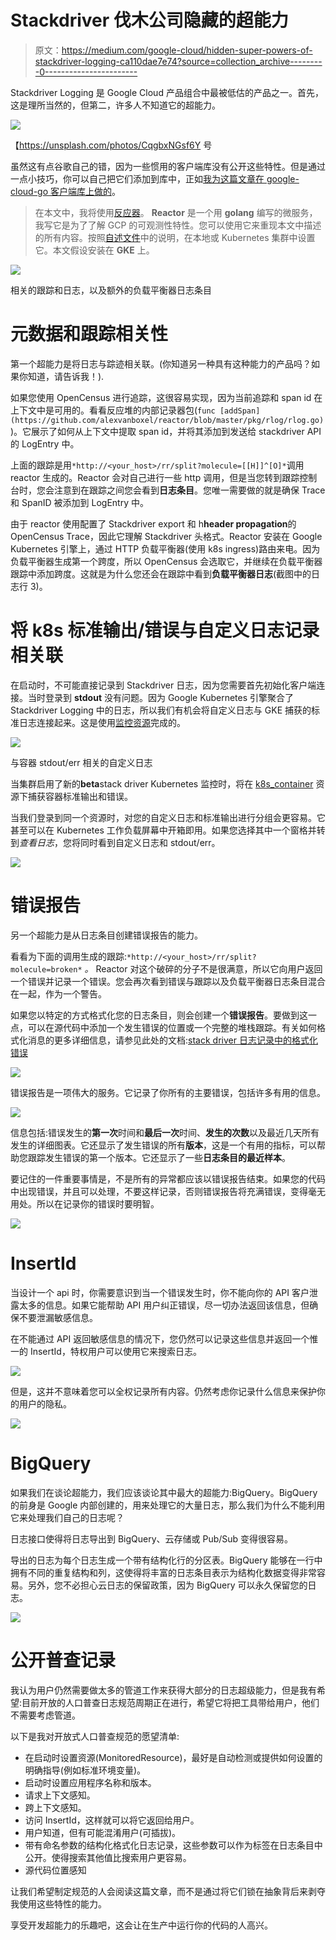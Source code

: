 # Stackdriver 伐木公司隐藏的超能力

> 原文：<https://medium.com/google-cloud/hidden-super-powers-of-stackdriver-logging-ca110dae7e74?source=collection_archive---------0----------------------->

Stackdriver Logging 是 Google Cloud 产品组合中最被低估的产品之一。首先，这是理所当然的，但第二，许多人不知道它的超能力。

![](img/8bd5e7f469aeb48b160e4fcd438cc8b8.png)

【https://unsplash.com/photos/CqgbxNGsf6Y 号

虽然这有点谷歌自己的错，因为一些惯用的客户端库没有公开这些特性。但是通过一点小技巧，你可以自己把它们添加到库中，正如[我为这篇文章在 google-cloud-go 客户端库上做的](https://github.com/googleapis/google-cloud-go/commit/edf9523a34b344928c2061c06509556636e52cb3)。

> 在本文中，我将使用[反应器](https://github.com/alexvanboxel/reactor)。 **Reactor** 是一个用 **golang** 编写的微服务，我写它是为了了解 GCP 的可观测性特性。您可以使用它来重现本文中描述的所有内容。按照[自述文件](https://github.com/alexvanboxel/reactor)中的说明，在本地或 Kubernetes 集群中设置它。本文假设安装在 **GKE** 上。

![](img/7e16bf6231825b93b664f7234dd38ff0.png)

相关的跟踪和日志，以及额外的负载平衡器日志条目

# 元数据和跟踪相关性

第一个超能力是将日志与踪迹相关联。(你知道另一种具有这种能力的产品吗？如果你知道，请告诉我！).

如果您使用 OpenCensus 进行追踪，这很容易实现，因为当前追踪和 span id 在上下文中是可用的。看看反应堆的内部记录器包(`func [addSpan](https://github.com/alexvanboxel/reactor/blob/master/pkg/rlog/rlog.go)`)。它展示了如何从上下文中提取 span id，并将其添加到发送给 stackdriver API 的 LogEntry 中。

上面的跟踪是用`*http://<your_host>/rr/split?molecule=[[H]]^[O]*`调用 reactor 生成的。Reactor 会对自己进行一些 http 调用，但是当您转到跟踪控制台时，您会注意到在跟踪之间您会看到**日志条目**。您唯一需要做的就是确保 Trace 和 SpanID 被添加到 LogEntry 中。

由于 reactor 使用配置了 Stackdriver export 和 h**header propagation**的 OpenCensus Trace，因此它理解 Stackdriver 头格式。Reactor 安装在 Google Kubernetes 引擎上，通过 HTTP 负载平衡器(使用 k8s ingress)路由来电。因为负载平衡器生成第一个跨度，所以 OpenCensus 会选取它，并继续在负载平衡器跟踪中添加跨度。这就是为什么您还会在跟踪中看到**负载平衡器日志**(截图中的日志行 3)。

# 将 k8s 标准输出/错误与自定义日志记录相关联

在启动时，不可能直接记录到 Stackdriver 日志，因为您需要首先初始化客户端连接。当时登录到 **stdout** 没有问题。因为 Google Kubernetes 引擎聚合了 Stackdriver Logging 中的日志，所以我们有机会将自定义日志与 GKE 捕获的标准日志连接起来。这是使用[监控资源](https://cloud.google.com/monitoring/api/resources)完成的。

![](img/4367df5990a81e6722c15b8d3e748be9.png)

与容器 stdout/err 相关的自定义日志

当集群启用了新的**beta**stack driver Kubernetes 监控时，将在 [k8s_container](https://cloud.google.com/monitoring/api/resources#tag_k8s_container) 资源下捕获容器标准输出和错误。

当我们登录到同一个资源时，对您的自定义日志和标准输出进行分组会更容易。它甚至可以在 Kubernetes 工作负载屏幕中开箱即用。如果您选择其中一个窗格并转到*查看日志*，您将同时看到自定义日志和 stdout/err。

![](img/dae595e36229dd465e0fd0bff433b25f.png)

# 错误报告

另一个超能力是从日志条目创建错误报告的能力。

看看为下面的调用生成的跟踪:`*http://<your_host>/rr/split?molecule=broken*` *。* Reactor 对这个破碎的分子不是很满意，所以它向用户返回一个错误并记录一个错误。您会再次看到错误与跟踪以及负载平衡器日志条目混合在一起，作为一个警告。

如果您以特定的方式格式化您的日志条目，则会创建一个**错误报告**。要做到这一点，可以在源代码中添加一个发生错误的位置或一个完整的堆栈跟踪。有关如何格式化消息的更多详细信息，请参见此处的文档:[stack driver 日志记录中的格式化错误](https://cloud.google.com/error-reporting/docs/formatting-error-messages)

![](img/ff9ac6c3489e7429bb575bd635b68940.png)

错误报告是一项伟大的服务。它记录了你所有的主要错误，包括许多有用的信息。

![](img/0a2178382491974489ca8a1efc58f9c7.png)

信息包括:错误发生的**第一次**时间和**最后一次**时间、**发生的次数**以及最近几天所有发生的详细图表。它还显示了发生错误的所有**版本**，这是一个有用的指标，可以帮助您跟踪发生错误的第一个版本。它还显示了一些**日志条目的最近样本**。

要记住的一件重要事情是，不是所有的异常都应该以错误报告结束。如果您的代码中出现错误，并且可以处理，不要这样记录，否则错误报告将充满错误，变得毫无用处。所以在记录你的错误时要明智。

![](img/ad0eb3eacf4f8eadfcc96cf8d118d444.png)

# InsertId

当设计一个 api 时，你需要意识到当一个错误发生时，你不能向你的 API 客户泄露太多的信息。如果它能帮助 API 用户纠正错误，尽一切办法返回该信息，但确保不要泄漏敏感信息。

在不能通过 API 返回敏感信息的情况下，您仍然可以记录这些信息并返回一个惟一的 InsertId，特权用户可以使用它来搜索日志。

![](img/748391f8257896a69683c99596261043.png)

但是，这并不意味着您可以全权记录所有内容。仍然考虑你记录什么信息来保护你的用户的隐私。

![](img/e2d9f9a1f23367ce27040b46e8df1609.png)

# BigQuery

如果我们在谈论超能力，我们应该谈论其中最大的超能力:BigQuery。BigQuery 的前身是 Google 内部创建的，用来处理它的大量日志，那么我们为什么不能利用它来处理我们自己的日志呢？

日志接口使得将日志导出到 BigQuery、云存储或 Pub/Sub 变得很容易。

导出的日志为每个日志生成一个带有结构化行的分区表。BigQuery 能够在一行中拥有不同的重复结构和列，这使得将丰富的日志条目表示为结构化数据变得非常容易。另外，您不必担心云日志的保留政策，因为 BigQuery 可以永久保留您的日志。

![](img/83ed80249fb51d594965fd9a71c332f7.png)

# 公开普查记录

我认为用户仍然需要做太多的管道工作来获得大部分的日志超级能力，但是我有希望:目前开放的人口普查日志规范周期正在进行，希望它将把工具带给用户，他们不需要考虑管道。

以下是我对开放式人口普查规范的愿望清单:

*   在启动时设置资源(MonitoredResource)，最好是自动检测或提供如何设置的明确指导(例如标准环境变量)。
*   启动时设置应用程序名称和版本。
*   请求上下文感知。
*   跨上下文感知。
*   访问 InsertId，这样就可以将它返回给用户。
*   用户知道，但有可能混淆用户(可插拔)。
*   带有命名参数的结构化格式化日志记录，这些参数可以作为标签在日志条目中公开。使得搜索其他值比搜索用户更容易。
*   源代码位置感知

让我们希望制定规范的人会阅读这篇文章，而不是通过将它们锁在抽象背后来剥夺我使用这些特性的能力。

享受开发超能力的乐趣吧，这会让在生产中运行你的代码的人高兴。